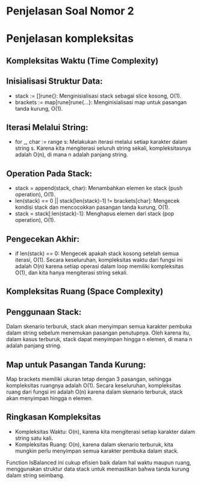 # Penjelasan Soal Nomor 2



# Penjelasan kompleksitas 

## Kompleksitas Waktu (Time Complexity)

## Inisialisasi Struktur Data:
- stack := []rune{}: Menginisialisasi stack sebagai slice kosong, O(1).
- brackets := map[rune]rune{...}: Menginisialisasi map untuk pasangan tanda kurung, O(1).

## Iterasi Melalui String:
- for _, char := range s: Melakukan iterasi melalui setiap karakter dalam string s. Karena kita mengiterasi seluruh string sekali, kompleksitasnya adalah O(n), di mana n adalah panjang string.

## Operation Pada Stack:
- stack = append(stack, char): Menambahkan elemen ke stack (push operation), O(1).
- len(stack) == 0 || stack[len(stack)-1] != brackets[char]: Mengecek kondisi stack dan mencocokkan pasangan tanda kurung, O(1).
- stack = stack[:len(stack)-1]: Menghapus elemen dari stack (pop operation), O(1).

## Pengecekan Akhir:

- if len(stack) == 0: Mengecek apakah stack kosong setelah semua iterasi, O(1).
Secara keseluruhan, kompleksitas waktu dari fungsi ini adalah O(n) karena setiap operasi dalam loop memiliki kompleksitas O(1), dan kita hanya mengiterasi string sekali.

## Kompleksitas Ruang (Space Complexity)

## Penggunaan Stack:

Dalam skenario terburuk, stack akan menyimpan semua karakter pembuka dalam string sebelum menemukan pasangan penutupnya. Oleh karena itu, dalam kasus terburuk, stack dapat menyimpan hingga n elemen, di mana n adalah panjang string.

## Map untuk Pasangan Tanda Kurung:

Map brackets memiliki ukuran tetap dengan 3 pasangan, sehingga kompleksitas ruangnya adalah O(1).
Secara keseluruhan, kompleksitas ruang dari fungsi ini adalah O(n) karena dalam skenario terburuk, stack akan menyimpan hingga n elemen.

## Ringkasan Kompleksitas
- Kompleksitas Waktu: O(n), karena kita mengiterasi setiap karakter dalam string satu kali.
- Kompleksitas Ruang: O(n), karena dalam skenario terburuk, kita mungkin perlu menyimpan semua karakter pembuka dalam stack.

Function IsBalanced ini cukup efisien baik dalam hal waktu maupun ruang, menggunakan struktur data stack untuk memastikan bahwa tanda kurung dalam string seimbang.